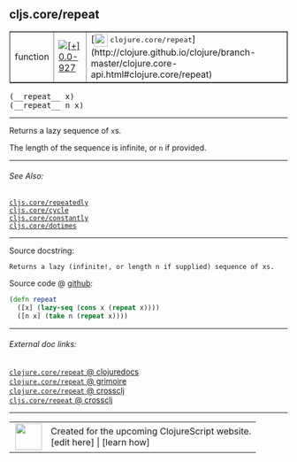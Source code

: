 ## cljs.core/repeat



 <table border="1">
<tr>
<td>function</td>
<td><a href="https://github.com/cljsinfo/cljs-api-docs/tree/0.0-927"><img valign="middle" alt="[+] 0.0-927" title="Added in 0.0-927" src="https://img.shields.io/badge/+-0.0--927-lightgrey.svg"></a> </td>
<td>
[<img height="24px" valign="middle" src="http://i.imgur.com/1GjPKvB.png"> <samp>clojure.core/repeat</samp>](http://clojure.github.io/clojure/branch-master/clojure.core-api.html#clojure.core/repeat)
</td>
</tr>
</table>


 <samp>
(__repeat__ x)<br>
</samp>
 <samp>
(__repeat__ n x)<br>
</samp>

---

Returns a lazy sequence of `x`s.

The length of the sequence is infinite, or `n` if provided.

---


###### See Also:

[`cljs.core/repeatedly`](cljs.core_repeatedly.md)<br>
[`cljs.core/cycle`](cljs.core_cycle.md)<br>
[`cljs.core/constantly`](cljs.core_constantly.md)<br>
[`cljs.core/dotimes`](cljs.core_dotimes.md)<br>

---


Source docstring:

```
Returns a lazy (infinite!, or length n if supplied) sequence of xs.
```


Source code @ [github](https://github.com/clojure/clojurescript/blob/r3264/src/main/cljs/cljs/core.cljs#L4176-L4179):

```clj
(defn repeat
  ([x] (lazy-seq (cons x (repeat x))))
  ([n x] (take n (repeat x))))
```

<!--
Repo - tag - source tree - lines:

 <pre>
clojurescript @ r3264
└── src
    └── main
        └── cljs
            └── cljs
                └── <ins>[core.cljs:4176-4179](https://github.com/clojure/clojurescript/blob/r3264/src/main/cljs/cljs/core.cljs#L4176-L4179)</ins>
</pre>

-->

---



###### External doc links:

[`clojure.core/repeat` @ clojuredocs](http://clojuredocs.org/clojure.core/repeat)<br>
[`clojure.core/repeat` @ grimoire](http://conj.io/store/v1/org.clojure/clojure/1.7.0-beta3/clj/clojure.core/repeat/)<br>
[`clojure.core/repeat` @ crossclj](http://crossclj.info/fun/clojure.core/repeat.html)<br>
[`cljs.core/repeat` @ crossclj](http://crossclj.info/fun/cljs.core.cljs/repeat.html)<br>

---

 <table>
<tr><td>
<img valign="middle" align="right" width="48px" src="http://i.imgur.com/Hi20huC.png">
</td><td>
Created for the upcoming ClojureScript website.<br>
[edit here] | [learn how]
</td></tr></table>

[edit here]:https://github.com/cljsinfo/cljs-api-docs/blob/master/cljsdoc/cljs.core_repeat.cljsdoc
[learn how]:https://github.com/cljsinfo/cljs-api-docs/wiki/cljsdoc-files

<!--

This information was too distracting to show to readers, but I'll leave it
commented here since it is helpful to:

- pretty-print the data used to generate this document
- and show how to retrieve that data



The API data for this symbol:

```clj
{:description "Returns a lazy sequence of `x`s.\n\nThe length of the sequence is infinite, or `n` if provided.",
 :ns "cljs.core",
 :name "repeat",
 :signature ["[x]" "[n x]"],
 :history [["+" "0.0-927"]],
 :type "function",
 :related ["cljs.core/repeatedly"
           "cljs.core/cycle"
           "cljs.core/constantly"
           "cljs.core/dotimes"],
 :full-name-encode "cljs.core_repeat",
 :source {:code "(defn repeat\n  ([x] (lazy-seq (cons x (repeat x))))\n  ([n x] (take n (repeat x))))",
          :title "Source code",
          :repo "clojurescript",
          :tag "r3264",
          :filename "src/main/cljs/cljs/core.cljs",
          :lines [4176 4179]},
 :full-name "cljs.core/repeat",
 :clj-symbol "clojure.core/repeat",
 :docstring "Returns a lazy (infinite!, or length n if supplied) sequence of xs."}

```

Retrieve the API data for this symbol:

```clj
;; from Clojure REPL
(require '[clojure.edn :as edn])
(-> (slurp "https://raw.githubusercontent.com/cljsinfo/cljs-api-docs/catalog/cljs-api.edn")
    (edn/read-string)
    (get-in [:symbols "cljs.core/repeat"]))
```

-->

